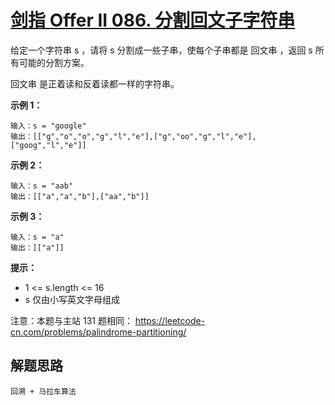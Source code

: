 # [剑指 Offer II 086. 分割回文子字符串](https://leetcode.cn/problems/M99OJA/)

给定一个字符串 s ，请将 s 分割成一些子串，使每个子串都是 回文串 ，返回 s 所有可能的分割方案。

回文串 是正着读和反着读都一样的字符串。

 

**示例 1：**

```
输入：s = "google"
输出：[["g","o","o","g","l","e"],["g","oo","g","l","e"],["goog","l","e"]]
```

**示例 2：**

```
输入：s = "aab"
输出：[["a","a","b"],["aa","b"]]
```

**示例 3：**

```
输入：s = "a"
输出：[["a"]]
```

**提示：**

- 1 <= s.length <= 16
- s 仅由小写英文字母组成


注意：本题与主站 131 题相同： https://leetcode-cn.com/problems/palindrome-partitioning/



## 解题思路

```
回溯 + 马拉车算法
```

